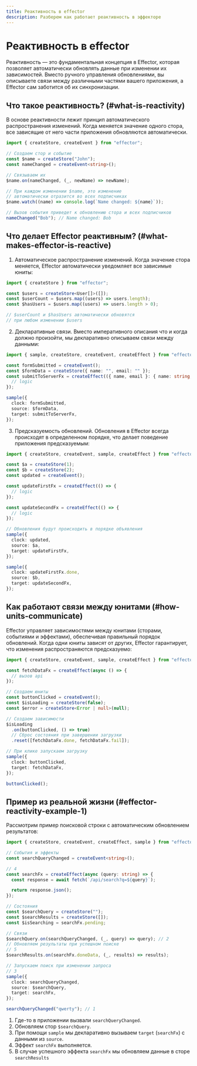 ```yaml
---
title: Реактивность в effector
description: Разберем как работает реактивность в эффекторе
---
```


# Реактивность в effector

Реактивность — это фундаментальная концепция в Effector, которая позволяет автоматически обновлять данные при изменении их зависимостей. Вместо ручного управления обновлениями, вы описываете связи между различными частями вашего приложения, а Effector сам заботится об их синхронизации.

## Что такое реактивность? (#what-is-reactivity)

В основе реактивности лежит принцип автоматического распространения изменений. Когда меняется значение одного стора, все зависящие от него части приложения обновляются автоматически.

```ts
import { createStore, createEvent } from "effector";

// Создаем стор и событие
const $name = createStore("John");
const nameChanged = createEvent<string>();

// Связываем их
$name.on(nameChanged, (_, newName) => newName);

// При каждом изменении $name, это изменение
// автоматически отразится во всех подписчиках
$name.watch((name) => console.log(`Name changed: ${name}`));

// Вызов события приведет к обновлению стора и всех подписчиков
nameChanged("Bob"); // Name changed: Bob
```

## Что делает Effector реактивным? (#what-makes-effector-is-reactive)

1. Автоматическое распространение изменений. Когда значение стора меняется, Effector автоматически уведомляет все зависимые юниты:

```ts
import { createStore } from "effector";

const $users = createStore<User[]>([]);
const $userCount = $users.map((users) => users.length);
const $hasUsers = $users.map((users) => users.length > 0);

// $userCount и $hasUsers автоматически обновятся
// при любом изменении $users
```

2. Декларативные связи. Вместо императивного описания что и когда должно произойти, мы декларативно описываем связи между данными:

```ts
import { sample, createStore, createEvent, createEffect } from "effector";

const formSubmitted = createEvent();
const $formData = createStore({ name: "", email: "" });
const submitToServerFx = createEffect(({ name, email }: { name: string; email: string }) => {
  // logic
});

sample({
  clock: formSubmitted,
  source: $formData,
  target: submitToServerFx,
});
```

3. Предсказуемость обновлений. Обновления в Effector всегда происходят в определенном порядке, что делает поведение приложения предсказуемым:

```ts
import { createStore, createEvent, sample, createEffect } from "effector";

const $a = createStore(1);
const $b = createStore(2);
const updated = createEvent();

const updateFirstFx = createEffect(() => {
  // logic
});

const updateSecondFx = createEffect(() => {
  // logic
});

// Обновления будут происходить в порядке объявления
sample({
  clock: updated,
  source: $a,
  target: updateFirstFx,
});

sample({
  clock: updateFirstFx.done,
  source: $b,
  target: updateSecondFx,
});
```

## Как работают связи между юнитами (#how-units-communicate)

Effector управляет зависимостями между юнитами (сторами, событиями и эффектами), обеспечивая правильный порядок обновлений. Когда одни юниты зависят от других, Effector гарантирует, что изменения распространяются предсказуемо:

```ts
import { createStore, createEvent, sample, createEffect } from "effector";

const fetchDataFx = createEffect(async () => {
  // вызов api
});

// Создаем юниты
const buttonClicked = createEvent();
const $isLoading = createStore(false);
const $error = createStore<Error | null>(null);

// Создаем зависимости
$isLoading
  .on(buttonClicked, () => true)
  // Сброс состояния при завершении загрузки
  .reset([fetchDataFx.done, fetchDataFx.fail]);

// При клике запускаем загрузку
sample({
  clock: buttonClicked,
  target: fetchDataFx,
});

buttonClicked();
```

## Пример из реальной жизни (#effector-reactivity-example-1)

Рассмотрим пример поисковой строки с автоматическим обновлением результатов:

```ts
import { createStore, createEvent, createEffect, sample } from "effector";

// События и эффекты
const searchQueryChanged = createEvent<string>();

// 4
const searchFx = createEffect(async (query: string) => {
  const response = await fetch(`/api/search?q=${query}`);

  return response.json();
});

// Состояния
const $searchQuery = createStore("");
const $searchResults = createStore([]);
const $isSearching = searchFx.pending;

// Связи
$searchQuery.on(searchQueryChanged, (_, query) => query); // 2
// Обновляем результаты при успешном поиске
// 5
$searchResults.on(searchFx.doneData, (_, results) => results);

// Запускаем поиск при изменении запроса
// 3
sample({
  clock: searchQueryChanged,
  source: $searchQuery,
  target: searchFx,
});

searchQueryChanged("qwerty"); // 1
```

1. Где-то в приложении вызвали `searchQueryChanged`.
2. Обновляем стор `$searchQuery`.
3. При помощи `sample` мы декларативно вызываем `target` (`searchFx`) с данными из `source`.
4. Эффект `searchFx` выполняется.
5. В случае успешного эффекта `searchFx` мы обновляем данные в сторе `searchResults`
